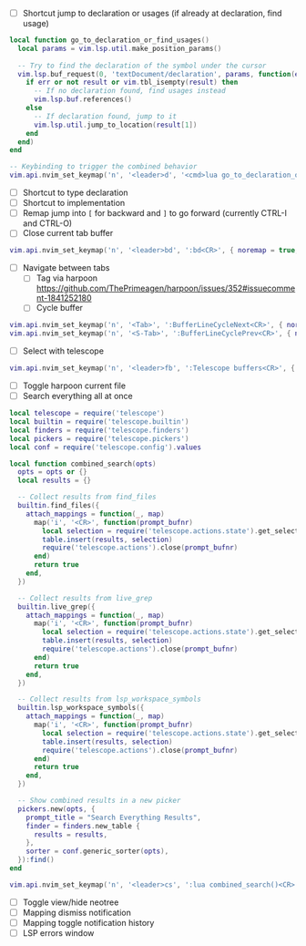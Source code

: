 - [ ] Shortcut jump to declaration or usages (if already at declaration, find usage)
```lua
local function go_to_declaration_or_find_usages()
  local params = vim.lsp.util.make_position_params()
  
  -- Try to find the declaration of the symbol under the cursor
  vim.lsp.buf_request(0, 'textDocument/declaration', params, function(err, result, ctx, _)
    if err or not result or vim.tbl_isempty(result) then
      -- If no declaration found, find usages instead
      vim.lsp.buf.references()
    else
      -- If declaration found, jump to it
      vim.lsp.util.jump_to_location(result[1])
    end
  end)
end

-- Keybinding to trigger the combined behavior
vim.api.nvim_set_keymap('n', '<leader>d', '<cmd>lua go_to_declaration_or_find_usages()<CR>', { noremap = true, silent = true })
```
- [ ] Shortcut to type declaration
- [ ] Shortcut to implementation
- [ ] Remap jump into `[` for backward and `]` to go forward (currently CTRL-I and CTRL-O)
- [ ] Close current tab buffer
```lua
vim.api.nvim_set_keymap('n', '<leader>bd', ':bd<CR>', { noremap = true, silent = true })
```
- [ ] Navigate between tabs 
  - [ ] Tag via harpoon https://github.com/ThePrimeagen/harpoon/issues/352#issuecomment-1841252180
  - [ ] Cycle buffer 
```lua
vim.api.nvim_set_keymap('n', '<Tab>', ':BufferLineCycleNext<CR>', { noremap = true, silent = true })
vim.api.nvim_set_keymap('n', '<S-Tab>', ':BufferLineCyclePrev<CR>', { noremap = true, silent = true })
```
  - [ ] Select with telescope
```lua
vim.api.nvim_set_keymap('n', '<leader>fb', ':Telescope buffers<CR>', { noremap = true, silent = true })
```
- [ ] Toggle harpoon current file
- [ ] Search everything all at once
```lua
local telescope = require('telescope')
local builtin = require('telescope.builtin')
local finders = require('telescope.finders')
local pickers = require('telescope.pickers')
local conf = require('telescope.config').values

local function combined_search(opts)
  opts = opts or {}
  local results = {}

  -- Collect results from find_files
  builtin.find_files({
    attach_mappings = function(_, map)
      map('i', '<CR>', function(prompt_bufnr)
        local selection = require('telescope.actions.state').get_selected_entry()
        table.insert(results, selection)
        require('telescope.actions').close(prompt_bufnr)
      end)
      return true
    end,
  })

  -- Collect results from live_grep
  builtin.live_grep({
    attach_mappings = function(_, map)
      map('i', '<CR>', function(prompt_bufnr)
        local selection = require('telescope.actions.state').get_selected_entry()
        table.insert(results, selection)
        require('telescope.actions').close(prompt_bufnr)
      end)
      return true
    end,
  })

  -- Collect results from lsp_workspace_symbols
  builtin.lsp_workspace_symbols({
    attach_mappings = function(_, map)
      map('i', '<CR>', function(prompt_bufnr)
        local selection = require('telescope.actions.state').get_selected_entry()
        table.insert(results, selection)
        require('telescope.actions').close(prompt_bufnr)
      end)
      return true
    end,
  })

  -- Show combined results in a new picker
  pickers.new(opts, {
    prompt_title = "Search Everything Results",
    finder = finders.new_table {
      results = results,
    },
    sorter = conf.generic_sorter(opts),
  }):find()
end

vim.api.nvim_set_keymap('n', '<leader>cs', ':lua combined_search()<CR>', { noremap = true, silent = true })
```
- [ ] Toggle view/hide neotree
- [ ] Mapping dismiss notification
- [ ] Mapping toggle notification history
- [ ] LSP errors window
